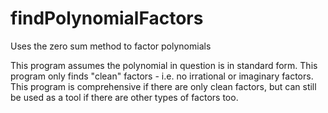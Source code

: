 # findPolynomialFactors
Uses the zero sum method to factor polynomials

This program assumes the polynomial in question is in standard form.
This program only finds "clean" factors - i.e. no irrational or imaginary factors.
This program is comprehensive if there are only clean factors, but can still be used
   as a tool if there are other types of factors too.
   
